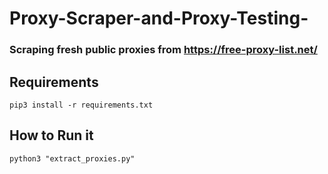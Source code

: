 # Proxy-Scraper-and-Proxy-Testing-

### Scraping fresh public proxies from https://free-proxy-list.net/

## Requirements

```
pip3 install -r requirements.txt
```

## How to Run it


```
python3 "extract_proxies.py"
```
